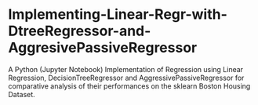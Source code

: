 # Implementing-Linear-Regr-with-DtreeRegressor-and-AggresivePassiveRegressor
A Python (Jupyter Notebook) Implementation of Regression using Linear Regression, DecisionTreeRegressor and AggressivePassiveRegressor for comparative analysis of their performances on the sklearn Boston Housing Dataset.
